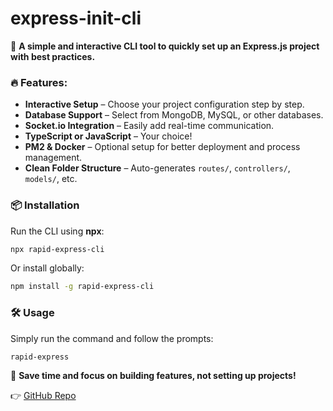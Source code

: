# express-init-cli  

🚀 **A simple and interactive CLI tool to quickly set up an Express.js project with best practices.**  

### 🔥 Features:  
- **Interactive Setup** – Choose your project configuration step by step.  
- **Database Support** – Select from MongoDB, MySQL, or other databases.  
- **Socket.io Integration** – Easily add real-time communication.  
- **TypeScript or JavaScript** – Your choice!  
- **PM2 & Docker** – Optional setup for better deployment and process management.  
- **Clean Folder Structure** – Auto-generates `routes/`, `controllers/`, `models/`, etc.  

### 📦 Installation  
Run the CLI using **npx**:  
```sh
npx rapid-express-cli
```  
Or install globally:  
```sh
npm install -g rapid-express-cli
```  

### 🛠 Usage  
Simply run the command and follow the prompts:  
```sh
rapid-express
```  

🎯 **Save time and focus on building features, not setting up projects!**  

👉 [GitHub Repo]("https://github.com/Dhvanitmonpara/rapid-express-cli")  